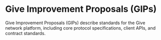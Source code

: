 # Give Improvement Proposals (GIPs)

Give Improvement Proposals (GIPs) describe standards for the Give network platform, including core protocol specifications, client APIs, and contract standards.

